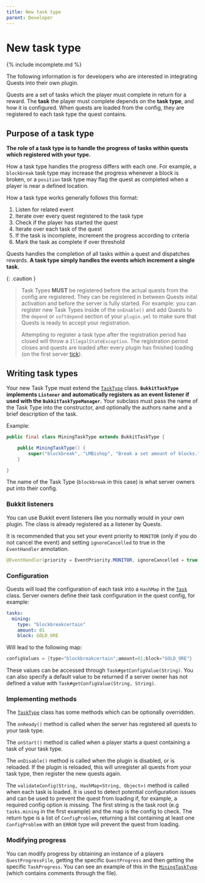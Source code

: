 ```yaml
---
title: New task type
parent: Developer
---
```


# New task type

{% include incomplete.md %}

The following information is for developers who are interested in integrating Quests into their own plugin.

Quests are a set of tasks which the player must complete in return for a reward. The **task** the player must complete depends on the **task type**, and how it is configured. When quests are loaded from the config, they are registered to each task type the quest contains.

## Purpose of a task type
**The role of a task type is to handle the progress of tasks within quests which registered with your type.**

How a task type handles the progress differs with each one. For example, a `blockbreak` task type may increase the progress whenever a block is broken, or a `position` task type may flag the quest as completed when a player is near a defined location.

How a task type works generally follows this format:
1. Listen for related event
2. Iterate over every quest registered to the task type
3. Check if the player has started the quest
4. Iterate over each task of the quest
5. If the task is incomplete, increment the progress according to criteria
6. Mark the task as complete if over threshold

Quests handles the completion of all tasks within a quest and dispatches rewards. **A task type simply handles the events which increment a single task.**

{: .caution }
> Task Types **MUST** be registered before the actual quests from the config are registered. They can be registered in between Quests inital activation and before the server is fully started. For example: you can register new Task Types inside of the `onEnable()` and add Quests to the `depend` or `softdepend` section of your `plugin.yml` to make sure that Quests is ready to accept your registration.
> 
> Attempting to register a task type after the registration period has closed will throw a `IllegalStateException`. The registration period closes and quests are loaded after every plugin has finished loading (on the first server [tick](https://github.com/LMBishop/Quests/blob/master/bukkit/src/main/java/com/leonardobishop/quests/bukkit/BukkitQuestsPlugin.java#L402)). 

## Writing task types
Your new Task Type must extend the [`TaskType`](https://github.com/LMBishop/Quests/blob/master/common/src/main/java/com/leonardobishop/quests/common/tasktype/TaskType.java) class. **`BukkitTaskType` implements `Listener` and automatically registers as an event listener if used with the `BukkitTaskTypeManager`.** Your subclass must pass the name of the Task Type into the constructor, and optionally the authors name and a brief description of the task. 

Example:
```java
public final class MiningTaskType extends BukkitTaskType {

    public MiningTaskType() {
        super("blockbreak", "LMBishop", "Break a set amount of blocks.");
    }

}
```
The name of the Task Type (`blockbreak` in this case) is what server owners put into their config. 
### Bukkit listeners
You can use Bukkit event listeners like you normally would in your own plugin. The class is already registered as a listener by Quests.

It is recommended that  you set your event priority to `MONITOR` (only if you do not cancel the event) and setting `ignoreCancelled` to true in the `EventHandler` annotation.

```java
@EventHandler(priority = EventPriority.MONITOR, ignoreCancelled = true)
```
### Configuration
Quests will load the configuration of each task into a `HashMap` in the [`Task`](https://github.com/LMBishop/Quests/blob/master/common/src/main/java/com/leonardobishop/quests/common/quest/Task.java) class. Server owners define their task configuration in the quest config, for example:
```yaml
tasks:
  mining:
    type: "blockbreakcertain"
    amount: 81
    block: GOLD_ORE
```
Will lead to the following map:
```java
configValues = {type="blockbreakcertain";amount=81;block="GOLD_ORE"}
```
These values can be accessed through `Task#getConfigValue(String)`. You can also specify a default value to be returned if a server owner has not defined a value with `Task#getConfigValue(String, String)`.

### Implementing methods
The [`TaskType`](https://github.com/LMBishop/Quests/blob/master/common/src/main/java/com/leonardobishop/quests/common/tasktype/TaskType.java) class has some methods which can be optionally overridden. 

The `onReady()` method is called when the server has registered all quests to your task type.

The `onStart()` method is called when a player starts a quest containing a task of your task type.

The `onDisable()` method is called when the plugin is disabled, or is reloaded. If the plugin is reloaded, this will unregister all quests from your task type, then register the new quests again.

The `validateConfig(String, HashMap<String, Object>)` method is called when each task is loaded. It is used to detect potential configuration issues and can be used to prevent the quest from loading if, for example, a required config option is missing. The first string is the task root (e.g `tasks.mining` in the first example) and the map is the config to check. The return type is a list of `ConfigProblem`, returning a list containing at least one `ConfigProblem` with an `ERROR` type will prevent the quest from loading.

### Modifying progress
You can modify progress by obtaining an instance of a players `QuestProgressFile`, getting the specific `QuestProgress` and then getting the specific `TaskProgress`. You can see an example of this in the [`MiningTaskType`](https://github.com/LMBishop/Quests/blob/master/bukkit/src/main/java/com/leonardobishop/quests/bukkit/tasktype/type/MiningTaskType.java) (which contains comments through the file).